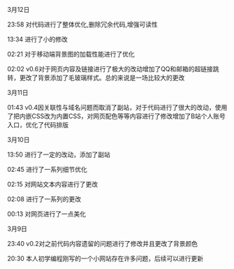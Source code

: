 3月12日

23:58 对代码进行了整体优化,删除冗余代码,增强可读性

13:34 进行了小的修改

02:21 对于移动端背景图的加载性能进行了优化

02:02 v0.6对于网页内容及链接进行了极大的改动增加了QQ和邮箱的超链接跳转，更改了背景添加了毛玻璃样式。总的来说是一场比较大的更改

3月11日

01:43 v0.4因关联性与域名问题而取消了副站，对于代码进行了很大的改动，使用了把内嵌CSS改为内置CSS，对网页配色等等内容进行了修改增加了B站个人账号入口，优化了代码排版

3月10日

13:50 进行了一定的改动，添加了副站

02:45 进行了一系列细节优化

02:15 对网站文本内容进行了更改

02:08 进行了一系列的更改

00:13 对网页进行了一点美化

3月9日

23:40 v0.2对之前代码内容遗留的问题进行了修改并且更改了背景颜色

20:30 本人初学编程刚写的一个小网站存在许多问题，后续可以进行更新
